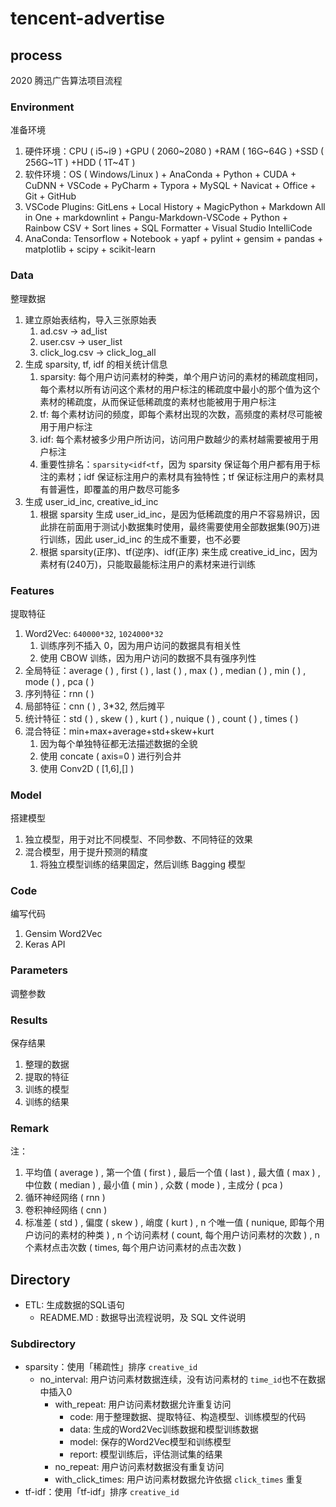# tencent-advertise

## process

2020 腾迅广告算法项目流程

### Environment

准备环境

1.  硬件环境：CPU ( i5~i9 ) +GPU ( 2060~2080 ) +RAM ( 16G~64G ) +SSD ( 256G~1T ) +HDD ( 1T~4T )
2.  软件环境：OS ( Windows/Linux ) + AnaConda + Python + CUDA + CuDNN + VSCode + PyCharm + Typora + MySQL + Navicat + Office + Git + GitHub
3.  VSCode Plugins: GitLens + Local History + MagicPython + Markdown All in One + markdownlint + Pangu-Markdown-VSCode + Python + Rainbow CSV + Sort lines + SQL Formatter + Visual Studio IntelliCode
4.  AnaConda: Tensorflow + Notebook + yapf + pylint + gensim + pandas + matplotlib + scipy + scikit-learn

### Data

整理数据

1.  建立原始表结构，导入三张原始表
    1.  ad.csv → ad_list
    2.  user.csv → user_list
    3.  click_log.csv → click_log_all
2.  生成 sparsity, tf, idf 的相关统计信息
    1.  sparsity: 每个用户访问素材的种类，单个用户访问的素材的稀疏度相同，每个素材以所有访问这个素材的用户标注的稀疏度中最小的那个值为这个素材的稀疏度，从而保证低稀疏度的素材也能被用于用户标注
    2.  tf: 每个素材访问的频度，即每个素材出现的次数，高频度的素材尽可能被用于用户标注
    3.  idf: 每个素材被多少用户所访问，访问用户数越少的素材越需要被用于用户标注
    4.  重要性排名：`sparsity<idf<tf`，因为 sparsity 保证每个用户都有用于标注的素材；idf 保证标注用户的素材具有独特性；tf 保证标注用户的素材具有普遍性，即覆盖的用户数尽可能多
3.  生成 user_id_inc, creative_id_inc
    1.  根据 sparsity 生成 user_id_inc，是因为低稀疏度的用户不容易辨识，因此排在前面用于测试小数据集时使用，最终需要使用全部数据集(90万)进行训练，因此 user_id_inc 的生成不重要，也不必要
    2.  根据 sparsity(正序)、tf(逆序)、idf(正序) 来生成 creative_id_inc，因为素材有(240万)，只能取最能标注用户的素材来进行训练

### Features

提取特征

1.  Word2Vec: `640000*32`, `1024000*32`
    1.  训练序列不插入 0，因为用户访问的数据具有相关性
    2.  使用 CBOW 训练，因为用户访问的数据不具有强序列性
2.  全局特征：average ( ) , first ( ) , last ( ) , max ( ) , median ( ) , min ( ) , mode ( ) , pca ( )
3.  序列特征：rnn ( )
4.  局部特征：cnn ( ) , 3*32, 然后摊平
5.  统计特征：std ( ) , skew ( ) , kurt ( ) , nuique ( ) , count ( ) , times ( )
6.  混合特征：min+max+average+std+skew+kurt
    1.  因为每个单独特征都无法描述数据的全貌
    2.  使用 concate ( axis=0 ) 进行列合并
    3.  使用 Conv2D ( [1,6],[] )

### Model

搭建模型

1.  独立模型，用于对比不同模型、不同参数、不同特征的效果
2.  混合模型，用于提升预测的精度
    1.  将独立模型训练的结果固定，然后训练 Bagging 模型

### Code

编写代码

1.  Gensim Word2Vec
2.  Keras API

### Parameters

调整参数

### Results

保存结果

1.  整理的数据
2.  提取的特征
3.  训练的模型
4.  训练的结果

### Remark

注：

1.  平均值 ( average ) , 第一个值 ( first ) , 最后一个值 ( last ) , 最大值 ( max ) , 中位数 ( median ) , 最小值 ( min ) , 众数 ( mode ) , 主成分 ( pca )
2.  循环神经网络 ( rnn )
3.  卷积神经网络 ( cnn )
4.  标准差 ( std ) , 偏度 ( skew ) , 峭度 ( kurt ) , n 个唯一值 ( nunique, 即每个用户访问的素材的种类 ) , n 个访问素材 ( count, 每个用户访问素材的次数 ) , n 个素材点击次数 ( times, 每个用户访问素材的点击次数 )

## Directory

-   ETL: 生成数据的SQL语句
    -   README.MD : 数据导出流程说明，及 SQL 文件说明

### Subdirectory

-   sparsity：使用「稀疏性」排序 `creative_id`
    -   no_interval: 用户访问素材数据连续，没有访问素材的 `time_id`也不在数据中插入0
        -   with_repeat: 用户访问素材数据允许重复访问
            -   code: 用于整理数据、提取特征、构造模型、训练模型的代码
            -   data: 生成的Word2Vec训练数据和模型训练数据
            -   model: 保存的Word2Vec模型和训练模型
            -   report: 模型训练后，评估测试集的结果
        -   no_repeat: 用户访问素材数据没有重复访问
        -   with_click_times: 用户访问素材数据允许依据 `click_times` 重复
-   tf-idf：使用「tf-idf」排序 `creative_id`
